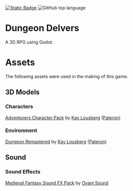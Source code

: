 [![Static Badge](https://img.shields.io/badge/Godot%20Engine-4.3-blue?style=plastic&logo=godotengine)](https://godotengine.org/)
![GitHub top language](https://img.shields.io/github/languages/top/dragonforge-dev/dungeon-delvers?logo=godotengine)


# Dungeon Delvers #
A 3D RPG using Godot.

# Assets #
The following assets were used in the making of this game.

## 3D Models ##

### Characters ###
[Adventurers Character Pack](https://kaylousberg.itch.io/kaykit-adventurers) by [Kay Lousberg](https://kaylousberg.com/) ([Pateron](https://www.patreon.com/kaylousberg))

### Environment ###
[Dungeon Remastered](https://kaylousberg.itch.io/kaykit-dungeon-remastered) by [Kay Lousberg](https://kaylousberg.com/) ([Pateron](https://www.patreon.com/kaylousberg))

## Sound ##

### Sound Effects ###
[Medieval Fantasy Sound FX Pack](https://ovanisound.com/products/medieval-fantasy-sound-fx-pack) by [Ovani Sound](https://ovanisound.com/)
